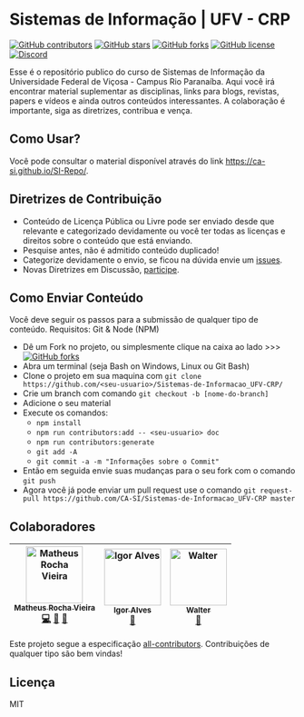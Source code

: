 # Sistemas de Informação | UFV - CRP
[![GitHub contributors](https://img.shields.io/github/contributors/CA-SI/Sistemas-de-Informacao_UFV-CRP.svg?style=flat-square)](https://github.com/CA-SI/Sistemas-de-Informacao_UFV-CRP)
[![GitHub stars](https://img.shields.io/github/stars/CA-SI/Sistemas-de-Informacao_UFV-CRP.svg?style=flat-square)](https://github.com/CA-SI/Sistemas-de-Informacao_UFV-CRP/stargazers)
[![GitHub forks](https://img.shields.io/github/forks/CA-SI/Sistemas-de-Informacao_UFV-CRP.svg?style=flat-square)](https://github.com/CA-SI/Sistemas-de-Informacao_UFV-CRP/network)
[![GitHub license](https://img.shields.io/github/license/CA-SI/Sistemas-de-Informacao_UFV-CRP.svg?style=flat-square)](https://github.com/CA-SI/Sistemas-de-Informacao_UFV-CRP)
[![Discord](https://img.shields.io/discord/365311890420793346.svg?style=flat-square)](https://discord.gg/aR6cGkG)

Esse é o repositório publico do curso de Sistemas de Informação da Universidade Federal de Viçosa - Campus Rio Paranaíba. Aqui você irá encontrar material suplementar as disciplinas, links para blogs, revistas, papers e vídeos e ainda outros conteúdos interessantes. A colaboração é importante, siga as diretrizes, contribua e vença.

## Como Usar?
Você pode consultar o material disponível através do link https://ca-si.github.io/SI-Repo/.

## Diretrizes de Contribuição
- Conteúdo de Licença Pública ou Livre pode ser enviado desde que relevante e categorizado devidamente ou você ter todas as licenças e direitos sobre o conteúdo que está enviando.
- Pesquise antes, não é admitido conteúdo duplicado!
- Categorize devidamente o envio, se ficou na dúvida envie um [issues](https://github.com/CA-SI/Sistemas-de-Informacao_UFV-CRP/issues).
- Novas Diretrizes em Discussão, [participe](https://github.com/CA-SI/Sistemas-de-Informacao_UFV-CRP/issues/1).

## Como Enviar Conteúdo
Você deve seguir os passos para a submissão de qualquer tipo de conteúdo.
Requisitos: Git & Node (NPM)

- Dê um Fork no projeto, ou simplesmente clique na caixa ao lado >>>
[![GitHub forks](https://img.shields.io/github/forks/CA-SI/Sistemas-de-Informacao_UFV-CRP.svg?label=Fork&style=flat-square)](https://github.com/CA-SI/Sistemas-de-Informacao_UFV-CRP/fork)
- Abra um terminal (seja Bash on Windows, Linux ou Git Bash)
- Clone o projeto em sua maquina com `git clone https://github.com/<seu-usuario>/Sistemas-de-Informacao_UFV-CRP/`
- Crie um branch com comando `git checkout -b [nome-do-branch]`
- Adicione o seu material
- Execute os comandos:
    - `npm install`
    - `npm run contributors:add -- <seu-usuario> doc`
    - `npm run contributors:generate`
    - `git add -A`
    - `git commit -a -m "Informações sobre o Commit"`
- Então em seguida envie suas mudanças para o seu fork com o comando `git push`
- Agora você já pode enviar um pull request use o comando `git request-pull https://github.com/CA-SI/Sistemas-de-Informacao_UFV-CRP master`


## Colaboradores

<!-- ALL-CONTRIBUTORS-LIST:START - Do not remove or modify this section -->
<!-- prettier-ignore -->
| [<img src="https://avatars0.githubusercontent.com/u/23284276?v=4" width="100px;" alt="Matheus Rocha Vieira"/><br /><sub><b>Matheus Rocha Vieira</b></sub>](http://matheu.srv.br)<br />[💻](https://github.com/MatheusRV/sistemas-de-informacao_ufv-crp/commits?author=MatheusRV "Code") [🎨](#design-MatheusRV "Design") [📖](https://github.com/MatheusRV/sistemas-de-informacao_ufv-crp/commits?author=MatheusRV "Documentation") | [<img src="https://avatars2.githubusercontent.com/u/12905770?v=4" width="100px;" alt="Igor Alves"/><br /><sub><b>Igor Alves</b></sub>](http://linkedin.com/in/igor-lucio-alves/)<br />[📖](https://github.com/MatheusRV/sistemas-de-informacao_ufv-crp/commits?author=iguit0 "Documentation") | [<img src="https://avatars1.githubusercontent.com/u/19755014?v=4" width="100px;" alt="Walter"/><br /><sub><b>Walter</b></sub>](https://sphinxs.github.io)<br />[📖](https://github.com/MatheusRV/sistemas-de-informacao_ufv-crp/commits?author=Sphinxs "Documentation") |
| :---: | :---: | :---: |
<!-- ALL-CONTRIBUTORS-LIST:END -->

Este projeto segue a especificação [all-contributors](https://github.com/kentcdodds/all-contributors). Contribuições de qualquer tipo são bem vindas!

## Licença
MIT
